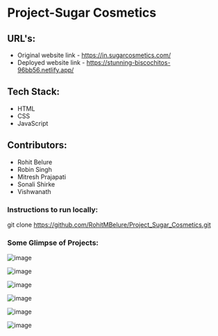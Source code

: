 # Project-Sugar Cosmetics

## URL's:
* Original website link - https://in.sugarcosmetics.com/
* Deployed website link - https://stunning-biscochitos-96bb56.netlify.app/

## Tech Stack:
* HTML
* CSS
* JavaScript

## Contributors:
* Rohit Belure
* Robin Singh
* Mitresh Prajapati
* Sonali Shirke
* Vishwanath

### Instructions to run locally:
git clone https://github.com/RohitMBelure/Project_Sugar_Cosmetics.git

### Some Glimpse of Projects:

![image](https://user-images.githubusercontent.com/90506564/191416991-745a82de-8e53-478d-a4b6-7106b32e9faa.png)

![image](https://user-images.githubusercontent.com/90506564/191417036-59bf6bdb-5b2f-4f94-8ae1-0f09bb30a6d1.png)

![image](https://user-images.githubusercontent.com/90506564/191417154-6dbfbe27-ce30-4be3-8f0b-41900f48bb33.png)

![image](https://user-images.githubusercontent.com/90506564/191417245-93d76a99-8ace-4a08-927f-20bfd20d9645.png)

![image](https://user-images.githubusercontent.com/90506564/191417389-b06bf4a0-1bfc-46cb-ae7b-0b8fe6b3c2dc.png)

![image](https://user-images.githubusercontent.com/90506564/191417528-131da9c9-1fde-4a8d-8542-62066a799c9c.png)
